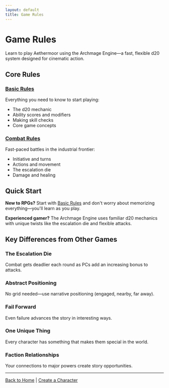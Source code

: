 ```yaml
---
layout: default
title: Game Rules
---
```


# Game Rules

Learn to play Aethermoor using the Archmage Engine—a fast, flexible d20 system designed for cinematic action.

## Core Rules

### [Basic Rules](basic-rules.md)
Everything you need to know to start playing:
- The d20 mechanic
- Ability scores and modifiers
- Making skill checks
- Core game concepts

### [Combat Rules](combat.md)
Fast-paced battles in the industrial frontier:
- Initiative and turns
- Actions and movement
- The escalation die
- Damage and healing

## Quick Start

**New to RPGs?** Start with [Basic Rules](basic-rules.md) and don't worry about memorizing everything—you'll learn as you play.

**Experienced gamer?** The Archmage Engine uses familiar d20 mechanics with unique twists like the escalation die and flexible attacks.

## Key Differences from Other Games

### The Escalation Die
Combat gets deadlier each round as PCs add an increasing bonus to attacks.

### Abstract Positioning  
No grid needed—use narrative positioning (engaged, nearby, far away).

### Fail Forward
Even failure advances the story in interesting ways.

### One Unique Thing
Every character has something that makes them special in the world.

### Faction Relationships
Your connections to major powers create story opportunities.

---

[Back to Home](../index.md) | [Create a Character](../players-guide/character-creation.md)
